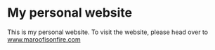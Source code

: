 My personal website
====================

This is my personal website. To visit the website, please head over to www.maroofisonfire.com
